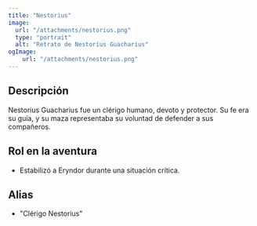 ```yaml
---
title: "Nestorius"
image:
  url: "/attachments/nestorius.png"
  type: "portrait"
  alt: "Retrato de Nestorius Guacharius"
ogImage:
	url: "/attachments/nestorius.png"
---
```


## Descripción
Nestorius Guacharius fue un clérigo humano, devoto y protector. Su fe era su guía, y su maza representaba su voluntad de defender a sus compañeros. 

## Rol en la aventura
- Estabilizó a Eryndor durante una situación crítica.

## Alias
- "Clérigo Nestorius"
